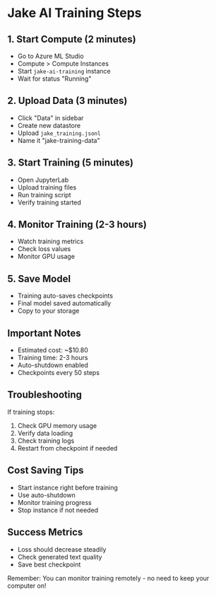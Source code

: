 # Jake AI Training Steps

## 1. Start Compute (2 minutes)
- Go to Azure ML Studio
- Compute > Compute Instances
- Start `jake-ai-training` instance
- Wait for status "Running"

## 2. Upload Data (3 minutes)
- Click "Data" in sidebar
- Create new datastore
- Upload `jake_training.jsonl`
- Name it "jake-training-data"

## 3. Start Training (5 minutes)
- Open JupyterLab
- Upload training files
- Run training script
- Verify training started

## 4. Monitor Training (2-3 hours)
- Watch training metrics
- Check loss values
- Monitor GPU usage

## 5. Save Model
- Training auto-saves checkpoints
- Final model saved automatically
- Copy to your storage

## Important Notes
- Estimated cost: ~$10.80
- Training time: 2-3 hours
- Auto-shutdown enabled
- Checkpoints every 50 steps

## Troubleshooting
If training stops:
1. Check GPU memory usage
2. Verify data loading
3. Check training logs
4. Restart from checkpoint if needed

## Cost Saving Tips
- Start instance right before training
- Use auto-shutdown
- Monitor training progress
- Stop instance if not needed

## Success Metrics
- Loss should decrease steadily
- Check generated text quality
- Save best checkpoint

Remember: You can monitor training remotely - no need to keep your computer on!
